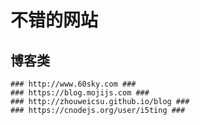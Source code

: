 
# 不错的网站 #
 ## 博客类 ##
    ### http://www.60sky.com ###
    ### https://blog.mojijs.com ###
    ### http://zhouweicsu.github.io/blog ###
    ### https://cnodejs.org/user/i5ting ###
    
